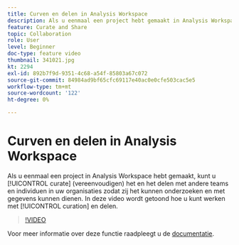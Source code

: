 ```yaml
---
title: Curven en delen in Analysis Workspace
description: Als u eenmaal een project hebt gemaakt in Analysis Workspace, kunt u het beheren (vereenvoudigen) en delen met andere teams en personen in uw organisaties, zodat zij het kunnen verkennen en zelf kunnen dienen met gegevens. In deze video ziet u hoe u met curatie en delen werkt.
feature: Curate and Share
topic: Collaboration
role: User
level: Beginner
doc-type: feature video
thumbnail: 341021.jpg
kt: 2294
exl-id: 892b7f9d-9351-4c68-a54f-85803a67c072
source-git-commit: 84984ad9bf65cfc69117e40ac0e0cfe503cac5e5
workflow-type: tm+mt
source-wordcount: '122'
ht-degree: 0%

---
```


# Curven en delen in Analysis Workspace

Als u eenmaal een project in Analysis Workspace hebt gemaakt, kunt u [!UICONTROL curate] (vereenvoudigen) het en het delen met andere teams en individuen in uw organisaties zodat zij het kunnen onderzoeken en met gegevens kunnen dienen. In deze video wordt getoond hoe u kunt werken met [!UICONTROL curation] en delen.

>[!VIDEO](https://video.tv.adobe.com/v/341021/?quality=12&learn=on)

Voor meer informatie over deze functie raadpleegt u de [documentatie](https://experienceleague.adobe.com/docs/analytics/analyze/analysis-workspace/curate-share/curate.html?lang=nl-NL).
